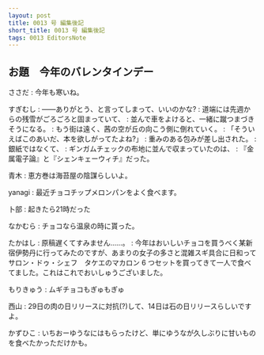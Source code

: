 ```yaml
---
layout: post
title: 0013 号 編集後記
short_title: 0013 号 編集後記
tags: 0013 EditorsNote
---
```



## お題　今年のバレンタインデー

ささだ
: 今年も寒いね。

すぎむし
: ――ありがとう、と言ってしまって、いいのかな?
: 道端には先週からの残雪がごろごろと固まっていて、
: 並んで車をよけると、一緒に蹴つまづきそうになる。
: もう街は遠く、茜の空が丘の向こう側に倒れていく。
: 「そういえばこのあいだ、本を欲しがってたよね?」
: 重みのある包みが差し出された。
: 銀紙ではなくて、
: ギンガムチェックの布地に並んで収まっていたのは、
: 『金属電子論』と『シェンキェーウィチ』だった。

青木
: 恵方巻は海苔屋の陰謀らしいよ。

yanagi
: 最近チョコチップメロンパンをよく食べます。

卜部
: 起きたら21時だった

なかむら
: チョコなら温泉の時に貰った。

たかはし
: 原稿遅くてすみません……。
: 今年はおいしいチョコを買うべく某新宿伊勢丹に行ってみたのですが、あまりの女子の多さと混雑スギ具合に日和ってサロン・ドゥ・シェフ　タケエのマカロン 6 つセットを買ってきて一人で食べてました。これはこれでおいしゅうございました。

もりきゅう
: ムギチョコもぎゅもぎゅ

西山
: 29日の肉の日リリースに対抗(?)して、14日は石の日リリースらしいですよ。

かずひこ
: いちおーゆうなにはもらったけど、単にゆうなが久しぶりに甘いものを食べたかっただけかも。


